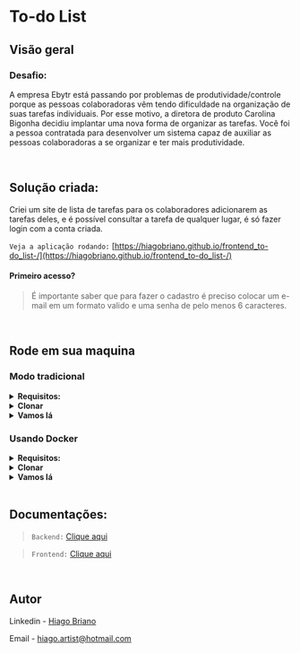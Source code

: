 # To-do List

## Visão geral

### Desafio:

A empresa Ebytr está passando por problemas de produtividade/controle porque as pessoas colaboradoras vêm tendo dificuldade na organização de suas tarefas individuais. Por esse motivo, a diretora de produto Carolina Bigonha decidiu implantar uma nova forma de organizar as tarefas.
Você foi a pessoa contratada para desenvolver um sistema capaz de auxiliar as pessoas colaboradoras a se organizar e ter mais produtividade.

<br />

## Solução criada:

Criei um site de lista de tarefas para os colaboradores adicionarem as tarefas deles, e é possível consultar a tarefa de qualquer lugar, é só fazer login com a conta criada.

 `Veja a aplicação rodando:` [https://hiagobriano.github.io/frontend_to-do_list-/](https://hiagobriano.github.io/frontend_to-do_list-/)

#### Primeiro acesso?
> É importante saber que para fazer o cadastro é preciso colocar um e-mail em um formato valido e uma senha de pelo menos 6 caracteres.



<br />

## Rode em sua maquina

### Modo tradicional

<details>
  <summary><b>Requisitos:</b></summary><br>

  - Ter o `Git` instalado em sua máquina;
  - Ter o `node` instalado em sua máquina.
  
</details>

<details>
  <summary><b>Clonar</b></summary><br>

Para clonar o repositório usando HTTPS:

```
git clone https://github.com/HiagoBriano/to-do_list.git
```

Para clonar usando SSH:

```
git clone git@github.com:HiagoBriano/to-do_list.git
```
</details>

<details>
  <summary><b>Vamos lá</b></summary><br>
 
`Backend:`

Entre na pasta do projeto:

```
cd to-do_list/backend
```

Instale as dependências do projeto:

```
npm i
```

Configure o Prisma:

```
npx prisma generate
```

Inicie o projeto:

```
npm start
```
  
`Frontend:`
  
Entre na pasta do projeto:

```
cd to-do_list/frontend
```

Instale as dependencias:

```
npm install
```

Inicie o projeto:

```
npm start
```

Abra o link abaixo no navegador de sua preferencia:

```
http://localhost:3010/
```
</details>


### Usando Docker

<details>
  <summary><b>Requisitos:</b></summary><br>
  
  - Ter o `Git` instalado em sua máquina;
  - Ter o `docker` instalado em sua máquina.
  
</details>

<details>
  <summary><b>Clonar</b></summary><br>

Para clonar o repositório usando HTTPS:

```
git clone https://github.com/HiagoBriano/to-do_list.git
```

Para clonar usando SSH:

```
git clone git@github.com:HiagoBriano/to-do_list.git
```
</details>

<details>
  <summary><b>Vamos lá</b></summary><br>
  
  `Backend:`

Entre na pasta de backend:

```
cd to-do_list/backend
```
  
Inicie o docker com o comando:

```
npm run docker
```

  `Frontend:`
  
Entre na pasta de frontend:

```
cd to-do_list/frontend
```
  
Inicie o docker com o comando:

```
npm run docker
```

Abra o link abaixo no navegador de sua preferencia:

```
http://localhost:3010/
```
</details>

</details>
<br />

## Documentações:

> `Backend:` [Clique aqui](https://github.com/HiagoBriano/to-do_list/blob/master/backend/README.md)

> `Frontend:` [Clique aqui](https://github.com/HiagoBriano/to-do_list/blob/master/frontend/README.md)

<br />

## Autor

Linkedin - [Hiago Briano](https://www.linkedin.com/in/hiago-briano/)

Email - hiago.artist@hotmail.com
